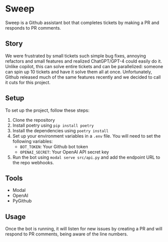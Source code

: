 # Sweep

Sweep is a Github assistant bot that completes tickets by making a PR and responds to PR comments.

## Story

We were frustrated by small tickets such simple bug fixes, annoying refactors and small features and realized ChatGPT/GPT-4 could easily do it. Unlike copilot, this can solve entire tickets and can be parallelized: someone can spin up 10 tickets and have it solve them all at once. Unfortunately, Github released much of the same features recently and we decided to call it cuts for this project.

## Setup

To set up the project, follow these steps:

1. Clone the repository
2. Install poetry using `pip install poetry`
3. Install the dependencies using `poetry install`
4. Set up your environment variables in a `.env` file. You will need to set the following variables:
    - `BOT_TOKEN`: Your Github bot token
    - `OPENAI_SECRET`: Your OpenAI API secret key
5. Run the bot using `modal serve src/api.py` and add the endpoint URL to the repo webhooks.

## Tools
- Modal
- OpenAI
- PyGithub

## Usage

Once the bot is running, it will listen for new issues by creating a PR and will respond to PR comments, being aware of the line numbers.
